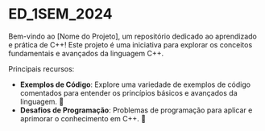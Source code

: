 # ED_1SEM_2024
Bem-vindo ao [Nome do Projeto], um repositório dedicado ao aprendizado e prática de C++! Este projeto é uma iniciativa para explorar os conceitos fundamentais e avançados da linguagem C++.

Principais recursos:
- **Exemplos de Código**: Explore uma variedade de exemplos de código comentados para entender os princípios básicos e avançados da linguagem. 📖
- **Desafios de Programação**: Problemas de programação para aplicar e aprimorar o conhecimento em C++. 🚀
